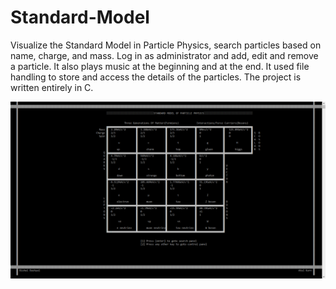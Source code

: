 # Standard-Model
Visualize the Standard Model in Particle Physics, search particles based on name, charge, and mass. Log in as administrator and add, edit and remove a particle. It also plays music at the beginning and at the end. It used file handling to store and access the details of the particles. The project is written entirely in C. 


![Alt Text](ScreenPrint.png?raw=true)
